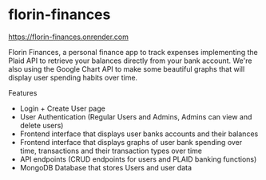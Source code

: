 # florin-finances
https://florin-finances.onrender.com

Florin Finances, a personal finance app to track expenses implementing the Plaid API to retrieve your balances directly from your bank account. We're also using the Google Chart API to make some beautiful graphs that will display user spending habits over time. 

Features
- Login + Create User page
- User Authentication (Regular Users and Admins, Admins can view and delete users)
- Frontend interface that displays user banks accounts and their balances
- Frontend interface that displays graphs of user bank spending over time, transactions and their transaction types over time
- API endpoints (CRUD endpoints for users and PLAID banking functions)
- MongoDB Database that stores Users and user data
